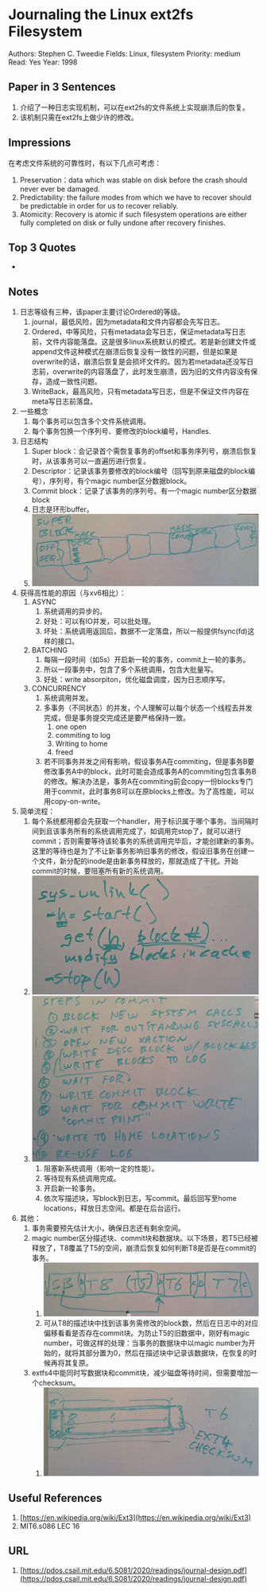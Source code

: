 # Journaling the Linux ext2fs Filesystem

Authors: Stephen C. Tweedie
Fields: Linux, filesystem
Priority: medium
Read: Yes
Year: 1998

## Paper in 3 Sentences

1. 介绍了一种日志实现机制，可以在ext2fs的文件系统上实现崩溃后的恢复。
2. 该机制只需在ext2fs上做少许的修改。

## Impressions

在考虑文件系统的可靠性时，有以下几点可考虑：

1. Preservation：data which was stable on disk before the crash should never ever be damaged.
2. Predictability: the failure modes from which we have to recover should be predictable in order for us to recover reliably.
3. Atomicity:  Recovery is atomic if such filesystem operations are either fully completed on disk or fully undone after recovery finishes.

## Top 3 Quotes

- 

## Notes

1. 日志等级有三种，该paper主要讨论Ordered的等级。
    1. journal，最低风险，因为metadata和文件内容都会先写日志。
    2. Ordered，中等风险，只有metadata会写日志，保证metadata写日志前，文件内容能落盘。这是很多linux系统默认的模式。若是新创建文件或append文件这种模式在崩溃后恢复没有一致性的问题，但是如果是overwrite的话，崩溃后恢复是会损坏文件的。因为若metadata还没写日志前，overwrite的内容落盘了，此时发生崩溃，因为旧的文件内容没有保存，造成一致性问题。
    3. WriteBack，最高风险，只有metadata写日志，但是不保证文件内容在meta写日志前落盘。
2. 一些概念
    1. 每个事务可以包含多个文件系统调用。
    2. 每个事务包换一个序列号、要修改的block编号，Handles.
3. 日志结构
    1. Super block：会记录首个需恢复事务的offset和事务序列号，崩溃后恢复时，从该事务可以一直遍历进行恢复。
    2. Descriptor：记录该事务要修改的block编号（回写到原来磁盘的block编号），序列号，有个magic number区分数据block。
    3. Commit block：记录了该事务的序列号。有一个magic number区分数据block
    4. 日志是环形buffer。
    5. ![image-20220306161403510](pic/image-20220306161403510.png)
4. 获得高性能的原因（与xv6相比）：
    1. ASYNC
        1. 系统调用的异步的。
        2. 好处：可以有IO并发，可以批处理。
        3. 坏处：系统调用返回后，数据不一定落盘，所以一般提供fsync(fd)这样的接口。
    2. BATCHING
        1. 每隔一段时间（如5s）开启新一轮的事务，commit上一轮的事务。
        2. 所以一段事务中，包含了多个系统调用，包含大批量写。
        3. 好处：write absorpiton，优化磁盘调度，因为日志顺序写。
    3. CONCURRENCY
        1. 系统调用并发。
        2. 多事务（不同状态）的并发，个人理解可以每个状态一个线程去并发完成，但是事务提交完成还是要严格保持一致。
            1. one open
            2. commiting to log
            3. Writing to home
            4. freed
        3. 若不同事务并发之间有影响，假设事务A在commiting，但是事务B要修改事务A中的block，此时可能会造成事务A的commiting包含事务B的修改。解决办法是，事务A在commiting前会copy一份blocks专门用于commit，此时事务B可以在原blocks上修改。为了高性能，可以用copy-on-write。
5. 简单流程：
    1. 每个系统都用都会先获取一个handler，用于标识属于哪个事务。当间隔时间到且该事务所有的系统调用完成了，如调用完stop了，就可以进行commit；否则需要等待该轮事务的系统调用完毕后，才能创建新的事务。这里的等待也是为了不让新事务影响旧事务的修改，假设旧事务在创建一个文件，新分配的inode是由新事务释放的，那就造成了干扰。开始commit的时候，要阻塞所有新的系统调用。
    2. ![image-20220306165104011](pic/image-20220306165104011.png)
    3. ![image-20220306165631894](pic/image-20220306165631894.png)
        1. 阻塞新系统调用（影响一定的性能）。
        2. 等待现有系统调用完成。
        3. 开启新一轮事务。
        4. 依次写描述块，写block到日志，写commit。最后回写至home locations，释放日志空间。都是在后台运行。
6. 其他：
    1. 事务需要预先估计大小，确保日志还有剩余空间。
    2. magic number区分描述块、commit块和数据块。以下场景，若T5已经被释放了，T8覆盖了T5的空间，崩溃后恢复如何判断T8是否是在commit的事务。
        1. ![image-20220306171151520](pic/image-20220306171151520.png)
        2. 可从T8的描述块中找到该事务需修改的block数，然后在日志中的对应偏移看看是否存在commit块。为防止T5的旧数据中，刚好有magic number，可做这样的处理：当事务的数据块中以magic number为开始的，就将其部分置为0，然后在描述块中记录该数据块，在恢复的时候再将其复原。
    3. extfs4中能同时写数据块和commit块，减少磁盘等待时间，但需要增加一个checksum。
        1. ![image-20220306172538891](pic/image-20220306172538891.png)

## Useful References

1. [https://en.wikipedia.org/wiki/Ext3](https://en.wikipedia.org/wiki/Ext3)
2. MIT6.s086 LEC 16

## URL

1. [https://pdos.csail.mit.edu/6.S081/2020/readings/journal-design.pdf](https://pdos.csail.mit.edu/6.S081/2020/readings/journal-design.pdf)